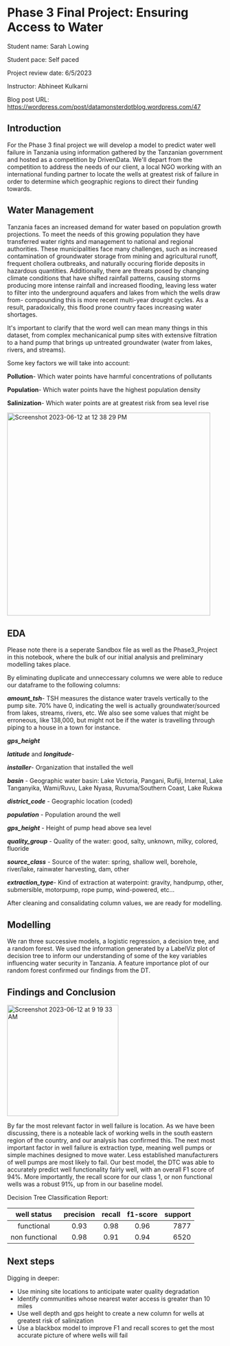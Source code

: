 # Phase 3 Final Project: Ensuring Access to Water

Student name: Sarah Lowing

Student pace: Self paced

Project review date: 6/5/2023

Instructor: Abhineet Kulkarni

Blog post URL: https://wordpress.com/post/datamonsterdotblog.wordpress.com/47

## Introduction
For the Phase 3 final project we will develop a model to predict water well failure in Tanzania using information gathered by the Tanzanian government and hosted as a competition by DrivenData. We'll depart from the competition to address the needs of our client, a local NGO working with an international funding partner to locate the wells at greatest risk of failure in order to determine which geographic regions to direct their funding towards.

## Water Management
Tanzania faces an increased demand for water based on population growth projections.  To meet the needs of this growing population they have transferred water rights and management to national and regional authorities.  These municipalities face many challenges, such as increased contamination of groundwater storage from mining and agricultural runoff, frequent chollera outbreaks, and naturally occuring floride deposits in hazardous quantities.  Additionally, there are threats posed by changing climate conditions that have shifted rainfall patterns, causing storms producing more intense rainfall and increased flooding, leaving less water to filter into the underground aquafers and lakes from which the wells draw from- compounding this is more recent multi-year drought cycles.  As a result, paradoxically, this flood prone country faces increasing water shortages.   

It's important to clarify that the word well can mean many things in this dataset, from complex mechanicanical pump sites with extensive filtration to a hand pump that brings up untreated groundwater (water from lakes, rivers, and streams).

Some key factors we will take into account:

__Pollution__- Which water points have harmful concentrations of pollutants

__Population__- Which water points have the highest population density

__Salinization__- Which water points are at greatest risk from sea level rise


<img width="473" alt="Screenshot 2023-06-12 at 12 38 29 PM" src="https://github.com/slowings/Phase3_Project/assets/113614318/7269c2c4-ea16-4bae-86d7-fb7c303ef62d">


## EDA

Please note there is a seperate Sandbox file as well as the Phase3_Project in this notebook, where the bulk of our initial analysis and preliminary modelling takes place.  

By eliminating duplicate and unneccessary columns we were able to reduce our dataframe to the following columns:

__*amount_tsh*__- TSH measures the distance water travels vertically to the pump site.  70% have 0, indicating the well is actually groundwater/sourced from lakes, streams, rivers, etc.  We also see some values that might be erroneous, like 138,000, but might not be if the water is travelling through piping to a house in a town for instance. 

__*gps_height*__

__*latitude*__ and __*longitude*__- 

__*installer*__- Organization that installed the well

__*basin*__ - Geographic water basin: Lake Victoria, Pangani, Rufiji, Internal,
              Lake Tanganyika, Wami/Ruvu, Lake Nyasa, Ruvuma/Southern Coast, Lake Rukwa

__*district_code*__  - Geographic location (coded)

__*population*__  - Population around the well

__*gps_height*__  - Height of pump head above sea level

__*quality_group*__ - Quality of the water: good, salty, unknown, milky, colored, fluoride

__*source_class*__ - Source of the water: spring, shallow well, borehole, river/lake, 
                     rainwater harvesting, dam, other 

__*extraction_type*__- Kind of extraction at waterpoint: gravity, handpump, other, submersible, motorpump, rope pump, wind-powered, etc...


After cleaning and consalidating column values, we are ready for modelling.

## Modelling

We ran three successive models, a logistic regression, a decision tree, and a random forest.  We used the information generated by a LabelViz plot of decision tree to inform our understanding of some of the key variables influencing water security in Tanzania.  A feature importance plot of our random forest confirmed our findings from the DT.

## Findings and Conclusion
<img width="259" alt="Screenshot 2023-06-12 at 9 19 33 AM" src="https://github.com/slowings/Phase3_Project/assets/113614318/431f9720-9ff6-4648-8120-d6a104493763">

By far the most relevant factor in well failure is location. As we have been discussing, there is a noteable lack of working wells in the south eastern region of the country, and our analysis has confirmed this. The next most important factor in well failure is extraction type, meaning well pumps or simple machines designed to move water.  Less established manufacturers of well pumps are most likely to fail. Our best model, the DTC was able to accurately predict well functionality fairly well, with an overall F1 score of 94%.  More importantly, the recall score for our class 1, or non functional wells was a robust 91%, up from  in our baseline model.

Decision Tree Classification Report:

| well status | precision  |  recall  |  f1-score  |  support  |
|:-----------:|:----------:|:--------:|:----------:| ---------:|
| functional | 0.93 | 0.98 |  0.96 | 7877
| non functional | 0.98 | 0.91 | 0.94  |  6520


## Next steps
Digging in deeper:

* Use mining site locations to anticipate water quality degradation
* Identify communities whose nearest water access is greater than 10 miles
* Use well depth and gps height to create a new column for wells at greatest risk of salinization 
* Use a blackbox model to improve F1 and recall scores to get the most accurate picture of where wells will fail

